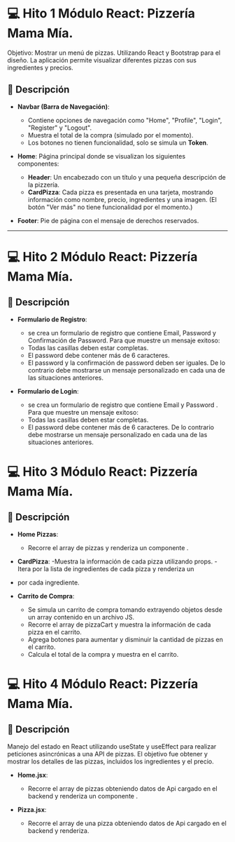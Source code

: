 # 💻 Hito 1 Módulo React: Pizzería Mama Mía.

Objetivo: Mostrar un menú de pizzas. Utilizando React y Bootstrap para el diseño. La aplicación permite visualizar diferentes pizzas con sus ingredientes y precios.

## 📝 Descripción

- **Navbar (Barra de Navegación)**:
  - Contiene opciones de navegación como "Home", "Profile", "Login", "Register" y "Logout".
  - Muestra el total de la compra (simulado por el momento).
  - Los botones no tienen funcionalidad, solo se simula un **Token**.

- **Home**: Página principal donde se visualizan los siguientes componentes:
  - **Header**: Un encabezado con un título y una pequeña descripción de la pizzería.
  - **CardPizza**: Cada pizza es presentada en una tarjeta, mostrando información como nombre, precio, ingredientes y una imagen. (El botón "Ver más" no tiene funcionalidad por el momento.)

- **Footer**: Pie de página con el mensaje de derechos reservados.

---

# 💻 Hito 2 Módulo React: Pizzería Mama Mía.

## 📝 Descripción

- **Formulario de Registro**:
  - se crea un formulario de registro que contiene Email, Password y Confirmación de Password.
  Para que muestre un mensaje exitoso:
  - Todas las casillas deben estar completas.
  - El password debe contener más de 6 caracteres.
  - El password y la confirmación de password deben ser iguales.
  De lo contrario debe mostrarse un mensaje personalizado en cada una de las situaciones anteriores.

- **Formulario de Login**:
  - se crea un formulario de registro que contiene Email y Password .
  Para que muestre un mensaje exitoso:
  - Todas las casillas deben estar completas.
  - El password debe contener más de 6 caracteres.
    De lo contrario debe mostrarse un mensaje personalizado en cada una de las situaciones anteriores.

# 💻 Hito 3 Módulo React: Pizzería Mama Mía.

## 📝 Descripción

- **Home Pizzas**:
   - Recorre el array de pizzas y renderiza un componente <CardPizza />.


- **CardPizza**:
  -Muestra la información de cada pizza utilizando props.
  -Itera por la lista de ingredientes de cada pizza y renderiza un <li> por cada ingrediente.



- **Carrito de Compra**:
  - Se simula un carrito de compra tomando extrayendo objetos desde un array contenido en un archivo JS.
  - Recorre el array de pizzaCart y muestra la información de cada pizza en el carrito.
  - Agrega botones para aumentar y disminuir la cantidad de pizzas en el carrito.
  - Calcula el total de la compra y muestra en el carrito.


# 💻 Hito 4 Módulo React: Pizzería Mama Mía.

## 📝 Descripción

Manejo del estado en React utilizando useState y useEffect para realizar peticiones asincrónicas a una API de pizzas. El objetivo fue obtener y mostrar los detalles de las pizzas, incluidos los ingredientes y el precio.

- **Home.jsx**:
   - Recorre el array de pizzas obteniendo datos de Api cargado en el backend  y renderiza un componente <CardPizza />.


- **Pizza.jsx**:
  - Recorre el array de una pizza obteniendo datos de Api cargado en el backend y renderiza.

